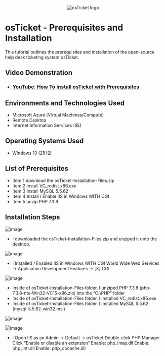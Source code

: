 <p align="center">
<img src="https://i.imgur.com/Clzj7Xs.png" alt="osTicket logo"/>
</p>

<h1>osTicket - Prerequisites and Installation</h1>
This tutorial outlines the prerequisites and installation of the open-source help desk ticketing system osTicket.<br />


<h2>Video Demonstration</h2>

- ### [YouTube: How To Install osTicket with Prerequisites](https://www.youtube.com)

<h2>Environments and Technologies Used</h2>

- Microsoft Azure (Virtual Machines/Compute)
- Remote Desktop
- Internet Information Services (IIS)

<h2>Operating Systems Used </h2>

- Windows 10</b> (21H2)

<h2>List of Prerequisites</h2>

- Item 1 download the osTicket-Installation-Files.zip
- Item 2 install VC_redist.x86.exe.
- Item 3 install MySQL 5.5.62
- Item 4 Install / Enable IIS in Windows WITH CGI
- Item 5 unzip PHP 7.3.8

<h2>Installation Steps</h2>


![image](https://github.com/user-attachments/assets/50cac397-2d88-4fab-953f-37d8e223174f)

- I downloaded the osTicket-Installation-Files.zip and unziped it onto the desktop.



![image](https://github.com/user-attachments/assets/99b2d578-1a93-4a25-9e11-43e09c9cf402)


- I Installed / Enabled IIS in Windows WITH CGI
World Wide Web Services -> Application Development Features -> [X] CGI



![image](https://github.com/user-attachments/assets/2ff70296-5802-4b08-8611-d8e9267c1a77)


- Inside of osTicket-Installation-Files folder, I unziped PHP 7.3.8 (php-7.3.8-nts-Win32-VC15-x86.zip) into the “C:\PHP” folder
- Inside of osTicket-Installation-Files folder, I installed VC_redist.x86.exe.
- Inside of osTicket-Installation-Files folder, I installed MySQL 5.5.62 (mysql-5.5.62-win32.msi)




![image](https://github.com/user-attachments/assets/ea02467d-ff79-4ccc-8dd1-d2c1f3a179d1)

![image](https://github.com/user-attachments/assets/b82a1a0a-eda8-4b9c-8da3-b2ed3c571688)




- I Open IIS as an Admin -> Default -> osTicket
Double-click PHP Manager
Click “Enable or disable an extension”
Enable: php_imap.dll
Enable: php_intl.dll
Enable: php_opcache.dll



